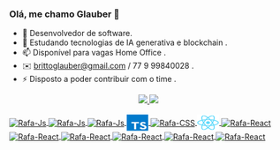 ### Olá, me chamo Glauber 👋

- 🔭 Desenvolvedor de software.
- 🌱 Estudando tecnologias de IA generativa e blockchain .
- 📫 Disponível para vagas Home Office .
- ✉️ brittoglauber@gmail.com / 77 9 99840028 .
- ⚡ Disposto a poder contribuir com o time .


<div align="center">
  <a href="https://github.com/brittoglauber">
  <img height="180em" src="https://github-readme-stats.vercel.app/api?username=brittoglauber&show_icons=true&theme=dracula&include_all_commits=true&count_private=true"/>
  <img height="180em" src="https://github-readme-stats.vercel.app/api/top-langs/?username=brittoglauber&layout=compact&langs_count=7&theme=dracula"/>
</div>
<div style="display: inline_block"><br>
  <img align="center" alt="Rafa-Js" height="36" width="40" src="https://cdn.jsdelivr.net/gh/devicons/devicon/icons/java/java-original.svg" >        
  <img align="center" alt="Rafa-Js" height="36" width="40" src="https://cdn.jsdelivr.net/gh/devicons/devicon/icons/python/python-original.svg" >        
  <img align="center" alt="Rafa-Js" height="36" width="40" src="https://cdn.jsdelivr.net/gh/devicons/devicon/icons/php/php-plain.svg" >        
  <img align="center" alt="Rafa-Ts" height="30" width="40" src="https://raw.githubusercontent.com/devicons/devicon/master/icons/typescript/typescript-plain.svg">
  <img align="center" alt="Rafa-CSS" height="30" width="40" src="https://cdn.jsdelivr.net/gh/devicons/devicon/icons/nodejs/nodejs-original.svg" />
  <img align="center" alt="Rafa-React" height="30" width="40" src="https://raw.githubusercontent.com/devicons/devicon/master/icons/react/react-original.svg">
  <img align="center" alt="Rafa-React" height="30" width="40" src="https://cdn.jsdelivr.net/gh/devicons/devicon/icons/git/git-original.svg" >
  <img align="center" alt="Rafa-React" height="40" width="40" src="https://cdn.jsdelivr.net/gh/devicons/devicon/icons/docker/docker-original.svg" >
  <img align="center" alt="Rafa-React" height="30" width="40" src="https://cdn.jsdelivr.net/gh/devicons/devicon/icons/kubernetes/kubernetes-plain.svg" >
  <img align="center" alt="Rafa-React" height="30" width="40" src="https://cdn.jsdelivr.net/gh/devicons/devicon/icons/linux/linux-original.svg"  >
  <img align="center" alt="Rafa-React" height="30" width="40" src="https://cdn.jsdelivr.net/gh/devicons/devicon/icons/terraform/terraform-original.svg" >
  <img align="center" alt="Rafa-React" height="30" width="40" src="https://cdn.jsdelivr.net/gh/devicons/devicon/icons/jenkins/jenkins-original.svg"  >

</div>
  
 ##
  
 
